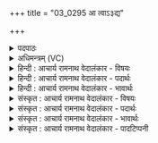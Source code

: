 +++
title = "03_0295 आ त्वाऽ३द्य"

+++
<details><summary>पदपाठः</summary>

आ꣢। तु। अ꣣द्य꣢। अ꣣। द्य꣢। स꣣ब꣡र्दुघाम्। स꣣बः। दु꣡घा꣢꣯म्। हु꣣वे꣢। गा꣣यत्र꣡वे꣢पसम्। गा꣣यत्र꣢। वे꣣पसम्। इ꣡न्द्र꣢꣯म्। धे꣣नु꣢म्। सु꣣दु꣡घा꣣म्। सु꣣। दु꣡घा꣢꣯म्। अ꣡न्या꣢꣯म्। इ꣡ष꣢꣯म्। उ꣣रु꣡धा꣢राम्। उ꣣रु꣢। धा꣣राम्। अरङ्कृ꣡त꣢म्। अ꣣रम्। कृ꣡त꣢꣯म्। २९५।
</details>

<details><summary>अधिमन्त्रम् (VC)</summary>

- इन्द्रः
- मेधातिथि0मेध्यातिथी काण्वौ विश्वामित्र इत्येके
- बृहती
- मध्यमः
- ऐन्द्रं काण्डम्
</details>

<details><summary>हिन्दी : आचार्य रामनाथ वेदालंकार - विषयः</summary>

अगले मन्त्र में दूध देनेवाली गाय के रूप में इन्द्र की स्तुति की गयी है।
</details>

<details><summary>हिन्दी : आचार्य रामनाथ वेदालंकार - पदार्थः</summary>

पदार्थान्वय -  (अद्य) आज (तु) शीघ्र ही (सबर्दुघाम्) ज्ञानरूप दूध को देनेवाली, (गायत्र-वेपसम्) जिसके कर्मों का सर्वत्र गान हो रहा है ऐसी, (सुदुघाम्) भली-भाँति कामनाओं को पूर्ण करनेवाली, (अन्याम्) विलक्षण, (इषम्) चाहने योग्य, (उरुधाराम्) बड़ी-बड़ी धारोंवाली, (अरंकृतम्) अलङ्कृत करनेवाली (इन्द्रं धेनुम्) परमेश्वररूप गाय को (आहुवे) पुकारता हूँ ॥३॥ इस मन्त्र में परमेश्वर में गाय का आरोप होने से रूपक अलङ्कार है ॥३॥
</details>

<details><summary>हिन्दी : आचार्य रामनाथ वेदालंकार - भावार्थः</summary>

भावार्थ -  जैसे गाय दूध देती है, वैसे परमेश्वर ज्ञान-रस देता है। गाय और परमेश्वर दोनों के यज्ञ-साधकत्व रूप कर्म का गान किया जाता है। दोनों ही मनोरथों को पूर्ण करनेवाले हैं। गाय अन्य पशुओं से विलक्षण है, परमेश्वर अन्य चेतन-अचेतनों से विलक्षण है। गाय दूध की बड़ी-बड़ी धारों को देती है, परमेश्वर आनन्द की धारें बरसाता है। गाय पुष्टि और आरोग्य देकर मनुष्यों को शोभित करती है, परमेश्वर अध्यात्मबल से शोभित करता है। इस प्रकार दोनों की समता होने से परमेश्वर की गाय के समान सेवा और पूजा करनी योग्य है ॥३॥
</details>

<details><summary>संस्कृत : आचार्य रामनाथ वेदालंकार - विषयः</summary>

अथेन्द्रं धेनुरूपेण स्तौति।
</details>

<details><summary>संस्कृत : आचार्य रामनाथ वेदालंकार - पदार्थः</summary>

पदार्थान्वय -  (अद्य) अस्मिन् दिने (तु) क्षिप्रम् (सबर्दुघाम्२) ज्ञानरूपस्य पयसो दोग्ध्रीम् (गायत्रवेपसम्३) गीयमानकर्माणम्। गायत्रं गायतेः स्तुतिकर्मणः। निरु० १।८। वेपस् इति कर्मनाम। निघं० २।१। (सुदुघाम्) सुष्ठु कामस्य प्रपूरिकाम्। सु पूर्वाद् दुह प्रपूरणे धातोः ‘दुहः कब् घश्च। अ० ३।२।७०’ इति कप् घादेशश्च। (अन्याम्) सामान्यविलक्षणाम् (इषम्) एषणीयाम्। इषु इच्छायाम् धातोः क्विपि रूपम्। (उरुधाराम्) विस्तीर्णधाराम् (अरंकृतम्) अलंकरोतीति अलंकृत्, रलयोरभेदात् अरंकृत् ताम् (इन्द्रं धेनुम्) परमेश्वररूपां गाम्, अहम् (आहुवे४) आह्वयामि ॥३॥ अत्र परमेश्वरे धेन्वारोपाद् रूपकालङ्कारः ॥३॥
</details>

<details><summary>संस्कृत : आचार्य रामनाथ वेदालंकार - भावार्थः</summary>

भावार्थ -  यथा धेनुर्यज्ञियं पयो दोग्धि तथा परमेश्वरो ज्ञानरसं दोग्धि। धेनोः परमेश्वरस्य चोभयोरपि यज्ञसाधकत्वरूपं कर्म गीयते। उभावपि मनोरथप्रपूरकौ। गौरितरपशुविलक्षणा, परमेश्वर इतरचेतनाचेतनविलक्षणः। गौर्दुग्धस्य विस्तीर्णा धाराः प्रयच्छति, परमेश्वर आनन्दधारा वर्षति। गौः पुष्ट्यारोग्यदानेन जनान् शोभयति, परमेश्वरोऽध्यात्मशक्त्या शोभयति। एवमुभयोः साम्यात् परमेश्वरो गौरिव सेवनीयः पूजनीयश्च ॥३॥
</details>

<details><summary>संस्कृत : आचार्य रामनाथ वेदालंकार - पादटिप्पनी</summary>

टिप्पनी -   १. ऋ८।१।१०। २. सबर्दुघाम्। सबः अमृतं या दुह्यति सा सबर्दुघा ताम्—इति वि०। अमृतदोग्ध्रीम् इति माधवभरतयोराशयः। पयसो दोग्ध्रीमिति सायणः। ‘सबर्’ इति रेफान्तं प्रातिपादिकं क्षीरवाची इति सम्प्रदायविदः—इति ऋ० १।२०।३ भाष्ये सा०। ‘बर्बति येन ज्ञानेन तद् बः समानं बरं दोग्धि प्रपूरयति या ताम्। अत्र बर्ब गतौ इत्यस्माद्धातोः ‘कृतो बहुलम्’ इति करणे क्विप्। राल्लोप इति बकारलोपः, ‘समानस्य छन्दस्य०’ अनेन समानस्य सकारादेशः, ततः ‘दुहः कब् घश्च’ अ० ३।२।७० इति दुहः कप् प्रत्ययो हस्य स्थाने घादेशश्च—इति च तत्रैव द०। ३. गायत्रं स्तोत्रम् तस्य वेपसं कर्मभूतम्। स्तुत्यमित्यर्थः—इति वि०। गायत्र स्तुत्यं वेपसं वेपः कर्म यस्य तम्—इति भ०। प्रशस्यवेगाम्—इति सा०। ४. इन्द्रं धेनुं हुवे याचे—इति विवरणकृदभिप्रायः। अनया धेनुरूपेण वृष्टिरूपेण च इन्द्रं निरूपयन् स्तौतीति भरतसायणौ।
</details>